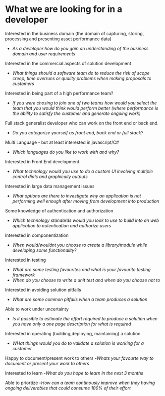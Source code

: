 # What we are looking for in a developer

Interested in the business domain (the domain of capturing, storing, processing and presenting asset performance data)
- *As a developer how do you gain an understanding of the business domain and user requirements*

Interested in the commercial aspects of solution development
- *What things should a software team do to reduce the risk of scope creep, time overruns or quality problems when making proposals to customers*

Interested in being part of a high performance team?
- *If you were chosing to join one of two teams how would you select the team that you would think would perform better (where performance is the ability to satisfy the customer and generate ongoing work)*

Full stack generalist developer who can work on the front end or back end.
- *Do you categorize yourself as front end, back end or full stack?*

Multi Language - but at least interested in javascript/C#
- *Which languages do you like to work with and why?*

Interested in Front End development
- *What technology would you use to do a custom UI involving multiple control dials and graphically outputs*

Interested in large data management issues
- *What options are there to investigate why an application is not performing well enough after moving from development into production*

Some knowledge of authentication and authorization
- *Which technology standards would you look to use to build into an web application to autentication and authorize users*

Interested in componentization
- *When would/wouldnt you choose to create a library/module while developing some  functionality?*

Interested in testing
- *What are some testing favourites and what is your favourite testing framework*
- *When do you choose to write a unit test and when do you choose not to*

Interested in avoiding solution pitfalls
- *What are some common pitfalls when a team produces a solution*

Able to work under uncertainty
- *Is it possible to estimate the effort required to produce a solution when you have only a one page description for what is required*

Interested in operating (building,deploying, maintaining) a solution
- *WHat things would you do to validate a solution is working for a customer*

Happy to document/present work to others
-*Whats your favourte way to document or present your work to others*

Interested to learn
-*What do you hope to learn in the next 3 months*

Able to priortize
-*How can a team continously improve when they having ongoing deliverables that could consume 100% of their effort*

